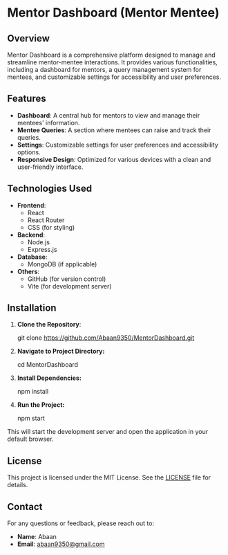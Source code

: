 # Mentor Dashboard (Mentor Mentee)

## Overview

Mentor Dashboard is a comprehensive platform designed to manage and streamline mentor-mentee interactions. It provides various functionalities, including a dashboard for mentors, a query management system for mentees, and customizable settings for accessibility and user preferences.

## Features

- **Dashboard**: A central hub for mentors to view and manage their mentees' information.
- **Mentee Queries**: A section where mentees can raise and track their queries.
- **Settings**: Customizable settings for user preferences and accessibility options.
- **Responsive Design**: Optimized for various devices with a clean and user-friendly interface.

## Technologies Used

- **Frontend**:
  - React
  - React Router
  - CSS (for styling)
- **Backend**:
  - Node.js
  - Express.js
- **Database**:
  - MongoDB (if applicable)
- **Others**:
  - GitHub (for version control)
  - Vite (for development server)

## Installation

1. **Clone the Repository**:

   git clone https://github.com/Abaan9350/MentorDashboard.git

2. **Navigate to Project Directory:**

    cd MentorDashboard

3. **Install Dependencies:**

    npm install

4. **Run the Project:**

    npm start

This will start the development server and open the application in your default browser.

## License

This project is licensed under the MIT License. See the [LICENSE](LICENSE) file for details.

## Contact

For any questions or feedback, please reach out to:

- **Name**: Abaan
- **Email**: abaan9350@gmail.com 
